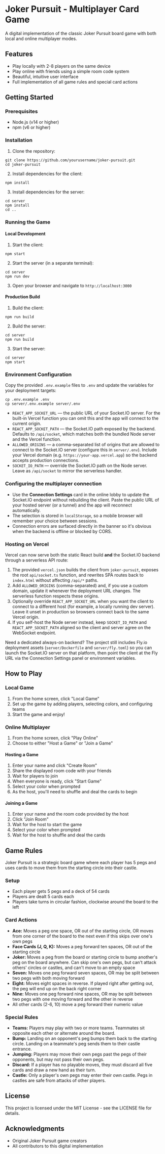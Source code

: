 # Joker Pursuit - Multiplayer Card Game

A digital implementation of the classic Joker Pursuit board game with both local and online multiplayer modes.

## Features

- Play locally with 2-8 players on the same device
- Play online with friends using a simple room code system
- Beautiful, intuitive user interface
- Full implementation of all game rules and special card actions

## Getting Started

### Prerequisites

- Node.js (v14 or higher)
- npm (v6 or higher)

### Installation

1. Clone the repository:
```
git clone https://github.com/yourusername/joker-pursuit.git
cd joker-pursuit
```

2. Install dependencies for the client:
```
npm install
```

3. Install dependencies for the server:
```
cd server
npm install
cd ..
```

### Running the Game

#### Local Development

1. Start the client:
```
npm start
```

2. Start the server (in a separate terminal):
```
cd server
npm run dev
```

3. Open your browser and navigate to `http://localhost:3000`

#### Production Build

1. Build the client:
```
npm run build
```

2. Build the server:
```
cd server
npm run build
```

3. Start the server:
```
cd server
npm start
```

### Environment Configuration

Copy the provided `.env.example` files to `.env` and update the variables for your deployment targets:

```
cp .env.example .env
cp server/.env.example server/.env
```

- `REACT_APP_SOCKET_URL` — the public URL of your Socket.IO server. For the built-in Vercel function you can omit this and the app will connect to the current origin.
- `REACT_APP_SOCKET_PATH` — the Socket.IO path exposed by the backend. Defaults to `/api/socket`, which matches both the bundled Node server and the Vercel function.
- `ALLOWED_ORIGINS` — a comma-separated list of origins that are allowed to connect to the Socket.IO server (configure this in `server/.env`). Include your Vercel domain (e.g. `https://your-app.vercel.app`) so the backend accepts production connections.
- `SOCKET_IO_PATH` — override the Socket.IO path on the Node server. Leave as `/api/socket` to mirror the serverless handler.

### Configuring the multiplayer connection

- Use the **Connection Settings** card in the online lobby to update the Socket.IO endpoint without rebuilding the client. Paste the public URL of your hosted server (or a tunnel) and the app will reconnect automatically.
- The selection is stored in `localStorage`, so a mobile browser will remember your choice between sessions.
- Connection errors are surfaced directly in the banner so it's obvious when the backend is offline or blocked by CORS.

### Hosting on Vercel

Vercel can now serve both the static React build **and** the Socket.IO backend through a serverless API route:

1. The provided `vercel.json` builds the client from `joker-pursuit`, exposes the root `api/socket.ts` function, and rewrites SPA routes back to `index.html` without affecting `/api/*` paths.
2. Add `ALLOWED_ORIGINS` (comma-separated) and, if you use a custom domain, update it whenever the deployment URL changes. The serverless function respects these origins.
3. Optionally override `REACT_APP_SOCKET_URL` when you want the client to connect to a different host (for example, a locally running dev server). Leave it unset in production so browsers connect back to the same Vercel origin.
4. If you self-host the Node server instead, keep `SOCKET_IO_PATH` and `REACT_APP_SOCKET_PATH` aligned so the client and server agree on the WebSocket endpoint.

Need a dedicated always-on backend? The project still includes Fly.io deployment assets (`server/Dockerfile` and `server/fly.toml`) so you can launch the Socket.IO server on that platform, then point the client at the Fly URL via the Connection Settings panel or environment variables.

## How to Play

### Local Game

1. From the home screen, click "Local Game"
2. Set up the game by adding players, selecting colors, and configuring teams
3. Start the game and enjoy!

### Online Multiplayer

1. From the home screen, click "Play Online"
2. Choose to either "Host a Game" or "Join a Game"

#### Hosting a Game

1. Enter your name and click "Create Room"
2. Share the displayed room code with your friends
3. Wait for players to join
4. When everyone is ready, click "Start Game"
5. Select your color when prompted
6. As the host, you'll need to shuffle and deal the cards to begin

#### Joining a Game

1. Enter your name and the room code provided by the host
2. Click "Join Room"
3. Wait for the host to start the game
4. Select your color when prompted
5. Wait for the host to shuffle and deal the cards

## Game Rules

Joker Pursuit is a strategic board game where each player has 5 pegs and uses cards to move them from the starting circle into their castle.

### Setup
- Each player gets 5 pegs and a deck of 54 cards
- Players are dealt 5 cards each
- Players take turns in circular fashion, clockwise around the board to the left

### Card Actions
- **Ace:** Moves a peg one space, OR out of the starting circle, OR moves from one corner of the board to the next even if this skips over one's own pegs
- **Face Cards (J, Q, K):** Moves a peg forward ten spaces, OR out of the starting circle
- **Joker:** Moves a peg from the board or starting circle to bump another's peg on the board anywhere. Can skip one's own pegs, but can't attack others' circles or castles, and can't move to an empty space
- **Seven:** Moves one peg forward seven spaces, OR may be split between two pegs with both moving forward
- **Eight:** Moves eight spaces in reverse. If played right after getting out, the peg will end up on the back right corner
- **Nine:** Moves one peg forward nine spaces, OR may be split between two pegs with one moving forward and the other in reverse
- All other cards (2-6, 10) move a peg forward their numeric value

### Special Rules
- **Teams:** Players may play with two or more teams. Teammates sit opposite each other or alternate around the board.
- **Bump:** Landing on an opponent's peg bumps them back to the starting circle. Landing on a teammate's peg sends them to their castle entrance.
- **Jumping:** Players may move their own pegs past the pegs of their opponents, but may not pass their own pegs.
- **Discard:** If a player has no playable moves, they must discard all five cards and draw a new hand as their turn.
- **Castle:** Only a player's own pegs may enter their own castle. Pegs in castles are safe from attacks of other players.

## License

This project is licensed under the MIT License - see the LICENSE file for details.

## Acknowledgments

- Original Joker Pursuit game creators
- All contributors to this digital implementation
